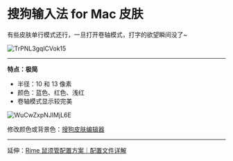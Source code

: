 # 搜狗输入法 for Mac 皮肤

有些皮肤单行模式还行，一旦打开卷轴模式，打字的欲望瞬间没了~

![TrPNL3gqlCVok15](https://i.loli.net/2021/03/03/TrPNL3gqlCVok15.png)

---

**特点：极简**

* 半径：10 和 13 像素
* 颜色：蓝色、红色、浅红
* 卷轴模式显示较完美

![WuCwZxpNJIMjL6E](https://i.loli.net/2021/03/03/WuCwZxpNJIMjL6E.png)

修改颜色或背景色：[搜狗皮肤编辑器](https://pinyin.sogou.com/mac/softdown.php?r=skineditor)

---

延伸：[Rime 鼠须管配置方案｜配置文件详解](https://github.com/liuour/rime)

